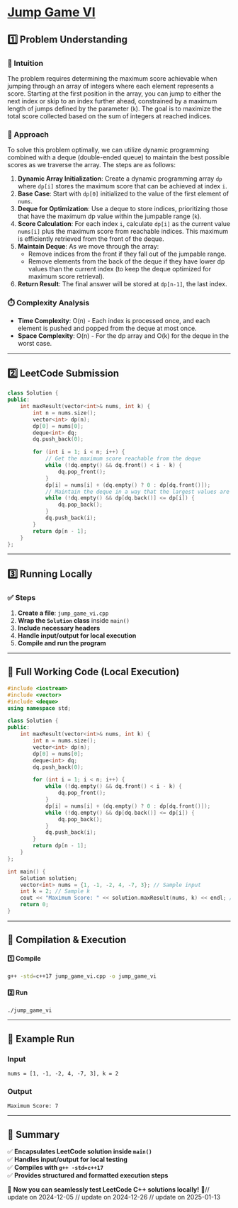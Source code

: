 # **[Jump Game VI](https://leetcode.com/problems/jump-game-vi/description/)**  

## **1️⃣ Problem Understanding**  
### **📌 Intuition**  
The problem requires determining the maximum score achievable when jumping through an array of integers where each element represents a score. Starting at the first position in the array, you can jump to either the next index or skip to an index further ahead, constrained by a maximum length of jumps defined by the parameter \(`k`\). The goal is to maximize the total score collected based on the sum of integers at reached indices.

### **🚀 Approach**  
To solve this problem optimally, we can utilize dynamic programming combined with a deque (double-ended queue) to maintain the best possible scores as we traverse the array. The steps are as follows:

1. **Dynamic Array Initialization**: Create a dynamic programming array `dp` where `dp[i]` stores the maximum score that can be achieved at index `i`.
2. **Base Case**: Start with `dp[0]` initialized to the value of the first element of `nums`.
3. **Deque for Optimization**: Use a deque to store indices, prioritizing those that have the maximum dp value within the jumpable range (`k`).
4. **Score Calculation**: For each index `i`, calculate `dp[i]` as the current value `nums[i]` plus the maximum score from reachable indices. This maximum is efficiently retrieved from the front of the deque.
5. **Maintain Deque**: As we move through the array:
   - Remove indices from the front if they fall out of the jumpable range.
   - Remove elements from the back of the deque if they have lower dp values than the current index (to keep the deque optimized for maximum score retrieval).
6. **Return Result**: The final answer will be stored at `dp[n-1]`, the last index.

### **⏱️ Complexity Analysis**  
- **Time Complexity**: O(n) - Each index is processed once, and each element is pushed and popped from the deque at most once.
- **Space Complexity**: O(n) - For the dp array and O(k) for the deque in the worst case.

---  

## **2️⃣ LeetCode Submission**  
```cpp
class Solution {
public:
    int maxResult(vector<int>& nums, int k) {
        int n = nums.size();
        vector<int> dp(n);
        dp[0] = nums[0];
        deque<int> dq;
        dq.push_back(0);

        for (int i = 1; i < n; i++) {
            // Get the maximum score reachable from the deque
            while (!dq.empty() && dq.front() < i - k) {
                dq.pop_front();
            }
            dp[i] = nums[i] + (dq.empty() ? 0 : dp[dq.front()]);
            // Maintain the deque in a way that the largest values are at the front
            while (!dq.empty() && dp[dq.back()] <= dp[i]) {
                dq.pop_back();
            }
            dq.push_back(i);
        }
        return dp[n - 1];
    }
};
```  

---  

## **3️⃣ Running Locally**  
### **✅ Steps**  
1. **Create a file**: `jump_game_vi.cpp`  
2. **Wrap the `Solution` class** inside `main()`  
3. **Include necessary headers**  
4. **Handle input/output for local execution**  
5. **Compile and run the program**  

---  

## **📝 Full Working Code (Local Execution)**  
```cpp
#include <iostream>
#include <vector>
#include <deque>
using namespace std;

class Solution {
public:
    int maxResult(vector<int>& nums, int k) {
        int n = nums.size();
        vector<int> dp(n);
        dp[0] = nums[0];
        deque<int> dq;
        dq.push_back(0);

        for (int i = 1; i < n; i++) {
            while (!dq.empty() && dq.front() < i - k) {
                dq.pop_front();
            }
            dp[i] = nums[i] + (dq.empty() ? 0 : dp[dq.front()]);
            while (!dq.empty() && dp[dq.back()] <= dp[i]) {
                dq.pop_back();
            }
            dq.push_back(i);
        }
        return dp[n - 1];
    }
};

int main() {
    Solution solution;
    vector<int> nums = {1, -1, -2, 4, -7, 3}; // Sample input
    int k = 2; // Sample k
    cout << "Maximum Score: " << solution.maxResult(nums, k) << endl; // Outputs the result
    return 0;
}
```  

---  

## **🔧 Compilation & Execution**  
#### **1️⃣ Compile**  
```bash
g++ -std=c++17 jump_game_vi.cpp -o jump_game_vi
```  

#### **2️⃣ Run**  
```bash
./jump_game_vi
```  

---  

## **🎯 Example Run**  
### **Input**  
```
nums = [1, -1, -2, 4, -7, 3], k = 2
```  
### **Output**  
```
Maximum Score: 7
```  

---  

## **📌 Summary**  
✅ **Encapsulates LeetCode solution inside `main()`**  
✅ **Handles input/output for local testing**  
✅ **Compiles with `g++ -std=c++17`**  
✅ **Provides structured and formatted execution steps**  

🚀 **Now you can seamlessly test LeetCode C++ solutions locally!** 🚀// update on 2024-12-05
// update on 2024-12-26
// update on 2025-01-13
